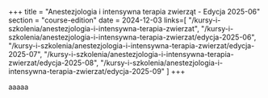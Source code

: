+++
title = "Anestezjologia i intensywna terapia zwierząt - Edycja 2025-06"
section = "course-edition"
date = 2024-12-03
links=[
    "/kursy-i-szkolenia/anestezjologia-i-intensywna-terapia-zwierzat",
    "/kursy-i-szkolenia/anestezjologia-i-intensywna-terapia-zwierzat/edycja-2025-06",
    "/kursy-i-szkolenia/anestezjologia-i-intensywna-terapia-zwierzat/edycja-2025-07",
    "/kursy-i-szkolenia/anestezjologia-i-intensywna-terapia-zwierzat/edycja-2025-08",
    "/kursy-i-szkolenia/anestezjologia-i-intensywna-terapia-zwierzat/edycja-2025-09"
]
+++

aaaaa